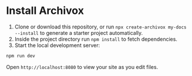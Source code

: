 # Install Archivox

1. Clone or download this repository, or run `npx create-archivox my-docs --install` to generate a starter project automatically.
2. Inside the project directory run `npm install` to fetch dependencies.
3. Start the local development server:

```bash
npm run dev
```

Open `http://localhost:8080` to view your site as you edit files.
